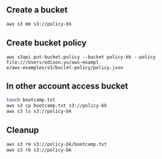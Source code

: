 ## Create a bucket
```sh
aws s3 mb s3://policy-bk
```

## Create bucket policy
```
aws s3api put-bucket-policy --bucket policy-bk --policy file:///Users/edison.yu/aws-exampl
e/aws-examples/s3/buclet-policy/policy.json
```

## In other account access bucket
```sh
touch bootcamp.txt
aws s3 cp bootcamp.txt s3://policy-bk
aws s3 ls s3://policy-bk
```

## Cleanup
```sh
aws s3 rm s3://policy-bk/bootcamp.txt
aws s3 rb s3://policy-bk
```